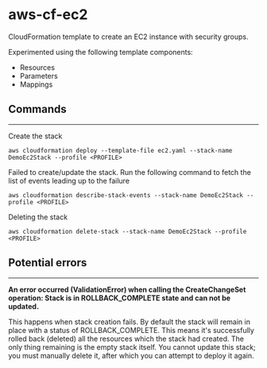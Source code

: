 # aws-cf-ec2
CloudFormation template to create an EC2 instance with security groups.

Experimented using the following template components:

- Resources
- Parameters
- Mappings

## Commands
---------------------------------
Create the stack 
``` 
aws cloudformation deploy --template-file ec2.yaml --stack-name DemoEc2Stack --profile <PROFILE>
```


Failed to create/update the stack. Run the following command
to fetch the list of events leading up to the failure
```
aws cloudformation describe-stack-events --stack-name DemoEc2Stack --profile <PROFILE>
```

Deleting the stack 
```
aws cloudformation delete-stack --stack-name DemoEc2Stack --profile <PROFILE>
```

## Potential errors
--------------------------------

 **An error occurred (ValidationError) when calling the CreateChangeSet operation: Stack is in ROLLBACK_COMPLETE state and can not be updated.**


This happens when stack creation fails. By default the stack will remain in place with a status of ROLLBACK_COMPLETE. This means it's successfully rolled back (deleted) all the resources which the stack had created. The only thing remaining is the empty stack itself. You cannot update this stack; you must manually delete it, after which you can attempt to deploy it again.

